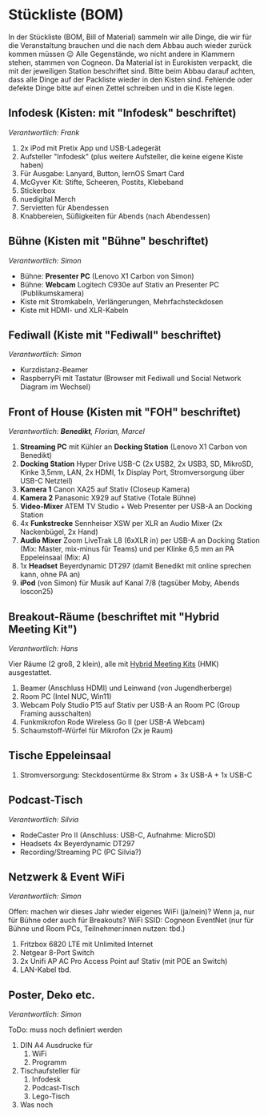 # Stückliste (BOM)

In der Stückliste (BOM, Bill of Material) sammeln wir alle Dinge, die wir für die Veranstaltung brauchen und die nach dem Abbau auch wieder zurück kommen müssen 😉 Alle Gegenstände, wo nicht andere in Klammern stehen, stammen von Cogneon. Da Material ist in Eurokisten verpackt, die mit der jeweiligen Station beschriftet sind. Bitte beim Abbau darauf achten, dass alle Dinge auf der Packliste wieder in den Kisten sind. Fehlende oder defekte Dinge bitte auf einen Zettel schreiben und in die Kiste legen.

## Infodesk (Kisten: mit "Infodesk" beschriftet)

*Verantwortlich: Frank*

1. 2x iPod mit Pretix App und USB-Ladegerät
1. Aufsteller "Infodesk" (plus weitere Aufsteller, die keine eigene Kiste haben)
1. Für Ausgabe: Lanyard, Button, lernOS Smart Card
1. McGyver Kit: Stifte, Scheeren, Postits, Klebeband
1. Stickerbox
1. nuedigital Merch
1. Servietten für Abendessen
1. Knabbereien, Süßigkeiten für Abends (nach Abendessen)

## Bühne (Kisten mit "Bühne" beschriftet)

*Verantwortlich: Simon*

- Bühne: **Presenter PC** (Lenovo X1 Carbon von Simon)
- Bühne: **Webcam** Logitech C930e auf Stativ an Presenter PC (Publikumskamera)
- Kiste mit Stromkabeln, Verlängerungen, Mehrfachsteckdosen
- Kiste mit HDMI- und XLR-Kabeln

## Fediwall (Kiste mit "Fediwall" beschriftet)

*Verantwortlich: Simon*

- Kurzdistanz-Beamer
- RaspberryPi mit Tastatur (Browser mit Fediwall und Social Network Diagram im Wechsel)

## Front of House (Kisten mit "FOH" beschriftet)

*Verantwortlich: **Benedikt**, Florian, Marcel*

1. **Streaming PC** mit Kühler an **Docking Station** (Lenovo X1 Carbon von Benedikt)
2. **Docking Station** Hyper Drive USB-C (2x USB2, 2x USB3, SD, MikroSD, Kinke 3,5mm, LAN, 2x HDMI, 1x Display Port, Stromversorgung über USB-C Netzteil)
3. **Kamera 1** Canon XA25 auf Stativ (Closeup Kamera)
4. **Kamera 2** Panasonic X929 auf Stative (Totale Bühne)
6. **Video-Mixer** ATEM TV Studio + Web Presenter per USB-A an Docking Station
7. 4x **Funkstrecke** Sennheiser XSW per XLR an Audio Mixer (2x Nackenbügel, 2x Hand)
8. **Audio Mixer** Zoom LiveTrak L8 (6xXLR in) per USB-A an Docking Station (Mix: Master, mix-minus für Teams) und per Klinke 6,5 mm an PA Eppeleinsaal (Mix: A)
9. 1x **Headset** Beyerdynamic DT297 (damit Benedikt mit online sprechen kann, ohne PA an)
10. **iPod** (von Simon) für Musik auf Kanal 7/8 (tagsüber Moby, Abends loscon25)

## Breakout-Räume (beschriftet mit "Hybrid Meeting Kit")

*Verantwortlich: Hans*

Vier Räume (2 groß, 2 klein), alle mit [Hybrid Meeting Kits](https://wiki.cogneon.de/hmk) (HMK) ausgestattet.

1. Beamer (Anschluss HDMI) und Leinwand (von Jugendherberge)
2. Room PC (Intel NUC, Win11)
3. Webcam Poly Studio P15 auf Stativ per USB-A an Room PC (Group Framing ausschalten)
4. Funkmikrofon Rode Wireless Go II (per USB-A Webcam)
5. Schaumstoff-Würfel für Mikrofon (2x je Raum)

## Tische Eppeleinsaal

1. Stromversorgung: Steckdosentürme 8x Strom + 3x USB-A + 1x USB-C

## Podcast-Tisch

*Verantwortlich: Silvia*

- RodeCaster Pro II (Anschluss: USB-C, Aufnahme: MicroSD)
- Headsets 4x Beyerdynamic DT297
- Recording/Streaming PC (PC Silvia?)

## Netzwerk & Event WiFi

*Verantwortlich: Simon*

Offen: machen wir dieses Jahr wieder eigenes WiFi (ja/nein)? Wenn ja, nur für Bühne oder auch für Breakouts?
WiFi SSID: Cogneon EventNet (nur für Bühne und Room PCs, Teilnehmer:innen nutzen: tbd.)

1. Fritzbox 6820 LTE mit Unlimited Internet
2. Netgear 8-Port Switch
3. 2x Unifi AP AC Pro Access Point auf Stativ (mit POE an Switch)
4. LAN-Kabel tbd.

## Poster, Deko etc.

*Verantwortlich: Simon*

ToDo: muss noch definiert werden

1. DIN A4 Ausdrucke für
   1. WiFi
   2. Programm
2. Tischaufsteller für
   1. Infodesk
   2. Podcast-Tisch
   3. Lego-Tisch
3. Was noch
